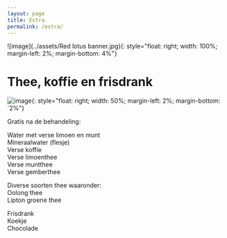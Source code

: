 ```yaml
---
layout: page
title: Extra 
permalink: /extra/
---
```

![image](../assets/Red lotus banner.jpg){: style="float: right; width: 100%; margin-left: 2%; margin-bottom: 4%"}

# Thee, koffie en frisdrank

![image](../assets/Tea.jpg){: style="float: right; width: 50%; margin-left: 2%; margin-bottom: `2%"}

Gratis na de behandeling:
 
Water met verse limoen en munt  
Mineraalwater (flesje)  
Verse koffie  
Verse limoenthee  
Verse muntthee  
Verse gemberthee  

Diverse soorten thee waaronder:  
Oolong thee  
Lipton groene thee  

Frisdrank  
Koekje  
Chocolade  

<div class="salonized-booking" data-company="yuxfdDQNtyh2fTTnntue1pWB" data-color="#fc1d33" data-language="nl" data-position="right" data-outline="shadow"></div><script src="https://static-widget.salonized.com/loader.js"></script>
